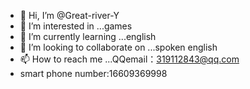 - 👋 Hi, I’m @Great-river-Y
- 👀 I’m interested in ...games
- 🌱 I’m currently learning ...english  
- 💞️ I’m looking to collaborate on ...spoken english 
- 📫 How to reach me ...QQemail：319112843@qq.com 
- smart phone number:16609369998

<!---
Great-river-Y/Great-river-Y is a ✨ special ✨ repository because its `README.md` (this file) appears on your GitHub profile.
You can click the Preview link to take a look at your changes.
--->
